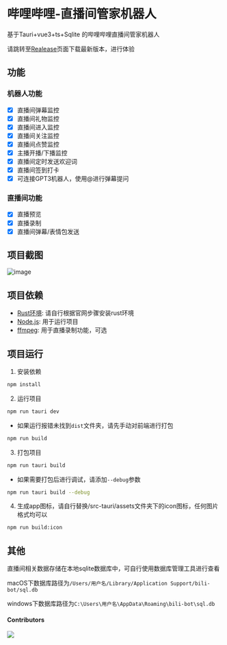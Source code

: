 # 哔哩哔哩-直播间管家机器人
基于Tauri+vue3+ts+Sqlite 的哔哩哔哩直播间管家机器人

请跳转至[Realease](https://github.com/orangelckc/bili-bot/releases)页面下载最新版本，进行体验

## 功能

### 机器人功能
- [x] 直播间弹幕监控
- [x] 直播间礼物监控
- [x] 直播间进入监控
- [x] 直播间关注监控
- [x] 直播间点赞监控
- [x] 主播开播/下播监控
- [x] 直播间定时发送欢迎词
- [x] 直播间签到打卡
- [x] 可连接GPT3机器人，使用@进行弹幕提问

### 直播间功能
- [x] 直播预览
- [x] 直播录制
- [x] 直播间弹幕/表情包发送

## 项目截图
![image](https://user-images.githubusercontent.com/48410934/215070351-91810c93-1042-4ad1-88be-fc85eb0c0af2.png)


## 项目依赖
- [Rust环境](https://tauri.app/zh-cn/v1/guides/getting-started/prerequisites#%E5%AE%89%E8%A3%85): 请自行根据官网步骤安装rust环境
- [Node.js](https://nodejs.org/en/): 用于运行项目
- [ffmpeg](https://ffmpeg.org/download.html): 用于直播录制功能，可选


## 项目运行
1. 安装依赖
```bash
npm install
```

2. 运行项目
```bash
npm run tauri dev
```
* 如果运行报错未找到`dist`文件夹，请先手动对前端进行打包
```bash
npm run build
```

3. 打包项目
```bash
npm run tauri build
```
- 如果需要打包后进行调试，请添加`--debug`参数
```bash
npm run tauri build --debug
```


4. 生成app图标，请自行替换/src-tauri/assets文件夹下的icon图标，任何图片格式均可以
```bash
npm run build:icon
```

## 其他
直播间相关数据存储在本地sqlite数据库中，可自行使用数据库管理工具进行查看

macOS下数据库路径为`/Users/用户名/Library/Application Support/bili-bot/sql.db`

windows下数据库路径为`C:\Users\用户名\AppData\Roaming\bili-bot\sql.db`

#### Contributors

<a href="https://github.com/orangelckc/bili-bot/graphs/contributors">
  <img src="https://contrib.rocks/image?repo=orangelckc/bili-bot" />
</a>
